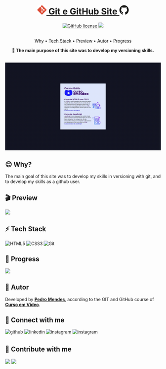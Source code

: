 <h1 align="center">
    <a href="#"> <img src="./imagens/git-logo.svg" alt="favico" height="30"></img> Git e GitHub Site <img src="./imagens/github-logo.svg" alt="favico" height="30"></a> 
</h1>

<div align="center">
<a href="https://github.com/Funnyzinho/Android-Site/blob/main/LICENSE"><img alt="GitHub license" src="https://img.shields.io/github/license/Funnyzinho/Android-Site?style=for-the-badge">&nbsp;<img src="https://img.shields.io/static/v1?label=Progress&message=100%&color=2FC3E0&style=for-the-badge"/>
</a></div>

<br>

<p align="center">
 <a href="#blush-why">Why</a> •
 <a href="#zap-tech-stack">Tech Stack</a> • 
 <a href="#clapper-preview">Preview</a> •
 <a href="#book-autor">Autor</a> • 
 <a href="#rocket-progress">Progress</a> 
</p>

<p align="center"><strong>🚀 The main purpose of this site was to develop my versioning skills.</strong></p>

<br>

<div align="center">
<kbd><img src="imagens/preview.gif" alt="Site Gif"></img></kbd>
</div>

## :blush: **Why?**

<p>The main goal of this site was to develop my skills in versioning with git, and to develop my skills as a github user.</p>

## :clapper: **Preview**

 <a href="https://funnyzinho.github.io/Android-Site/android.html" target="_blank"><img src="https://img.shields.io/static/v1?label=Preview&message=Git e GitHub&color=3a0070&style=for-the-badge&logo=ghost"/></a> 

## :zap: **Tech Stack**

<img src="https://profilinator.rishav.dev/skills-assets/html5-original-wordmark.svg" alt="HTML5" height="40"/>&nbsp;<img src="https://profilinator.rishav.dev/skills-assets/css3-original-wordmark.svg" alt="CSS3" height="40"/>&nbsp;<img src="https://profilinator.rishav.dev/skills-assets/git-scm-icon.svg" alt="Git" height="32"/>

## :rocket: **Progress**

<img src="https://img.shields.io/static/v1?label=Progress&message=100%&color=2FC3E0&style=for-the-badge"/>

## :book: **Autor**

<p>Developed by <a href="https://github.com/funnyzinho"><strong>Pedro Mendes</strong></a>, according to the GIT and GitHub course of <a href="https: //www.cursoemvideo.com/"><strong>Curso em Video</strong></a>.</p>

## :handshake: **Connect with me**

<div align="left">
  <a href="https://github.com/funnyzinho" target="_blank">
    <img src=https://img.shields.io/badge/github-%2324292e.svg?&style=for-the-badge&logo=github&logoColor=white
      alt=github style="margin-bottom: 5px;" />
  </a>
  <a href="https://linkedin.com/in/pedro-mendes-5b5769220" target="_blank">
    <img src=https://img.shields.io/badge/linkedin-%231E77B5.svg?&style=for-the-badge&logo=linkedin&logoColor=white
      alt=linkedin style="margin-bottom: 5px;" />
  </a>
  <a href="https://instagram.com/eupedro_m" target="_blank">
    <img src=https://img.shields.io/badge/instagram-%23000000.svg?&style=for-the-badge&logo=instagram&logoColor=white
      alt=instagram style="margin-bottom: 5px;" />
  </a>
    <a href="https://mail.google.com/mail/u/0/#inbox?compose=CllgCHrdkpnTgKMCTbCtBhmPkvpzktZWcFzhpwwqhQFwFmHJLhFNcDlsPtqxHwPslrKzgVhPFVV" target="_blank">
    <img src=https://img.shields.io/badge/Gmail-D14836?style=for-the-badge&logo=gmail&logoColor=white
      alt=instagram style="margin-bottom: 5px;" />
  </a>
</div>

## :money_with_wings: **Contribute with me**

<div align="left">
  <a href="https://paypal.me/funny.pv412@gmail.com" target="_blank" style="display: inline-block;">
    <img src="https://img.shields.io/badge/Donate-PayPal-blue.svg?style=flat-square" align="center" />
  </a>
  <a href="https://www.buymeacoffee.com/pedromendes" target="_blank" style="display: inline-block;">
    <img src="https://img.shields.io/badge/Donate-Buy%20Me%20A%20Coffee-orange.svg?style=flat-square" align="center" />
  </a></div>

